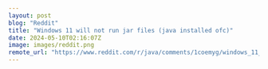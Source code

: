 ```yaml
---
layout: post
blog: "Reddit"
title: "Windows 11 will not run jar files (java installed ofc)"
date: 2024-05-10T02:16:07Z
image: images/reddit.png
remote_url: "https://www.reddit.com/r/java/comments/1coemyg/windows_11_will_not_run_jar_files_java_installed/"
---
```

